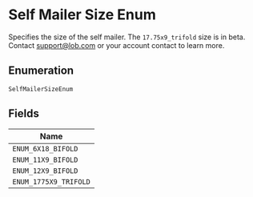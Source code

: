 
# Self Mailer Size Enum

Specifies the size of the self mailer. The `17.75x9_trifold` size is in beta. Contact support@lob.com or your account contact to learn more.

## Enumeration

`SelfMailerSizeEnum`

## Fields

| Name |
|  --- |
| `ENUM_6X18_BIFOLD` |
| `ENUM_11X9_BIFOLD` |
| `ENUM_12X9_BIFOLD` |
| `ENUM_1775X9_TRIFOLD` |


